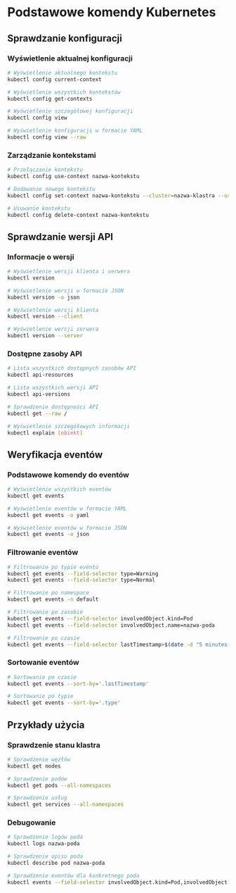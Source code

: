 # Podstawowe komendy Kubernetes

## Sprawdzanie konfiguracji

### Wyświetlenie aktualnej konfiguracji
```bash
# Wyświetlenie aktualnego kontekstu
kubectl config current-context

# Wyświetlenie wszystkich kontekstów
kubectl config get-contexts

# Wyświetlenie szczegółowej konfiguracji
kubectl config view

# Wyświetlenie konfiguracji w formacie YAML
kubectl config view --raw
```

### Zarządzanie kontekstami
```bash
# Przełączanie kontekstu
kubectl config use-context nazwa-kontekstu

# Dodawanie nowego kontekstu
kubectl config set-context nazwa-kontekstu --cluster=nazwa-klastra --user=nazwa-uzytkownika

# Usuwanie kontekstu
kubectl config delete-context nazwa-kontekstu
```

## Sprawdzanie wersji API

### Informacje o wersji
```bash
# Wyświetlenie wersji klienta i serwera
kubectl version

# Wyświetlenie wersji w formacie JSON
kubectl version -o json

# Wyświetlenie wersji klienta
kubectl version --client

# Wyświetlenie wersji serwera
kubectl version --server
```

### Dostępne zasoby API
```bash
# Lista wszystkich dostępnych zasobów API
kubectl api-resources

# Lista wszystkich wersji API
kubectl api-versions

# Sprawdzenie dostępności API
kubectl get --raw /

# Wyświetlenie szczegółowych informacji
kubectl explain [obiekt]
```

## Weryfikacja eventów

### Podstawowe komendy do eventów
```bash
# Wyświetlenie wszystkich eventów
kubectl get events

# Wyświetlenie eventów w formacie YAML
kubectl get events -o yaml

# Wyświetlenie eventów w formacie JSON
kubectl get events -o json
```

### Filtrowanie eventów
```bash
# Filtrowanie po typie eventu
kubectl get events --field-selector type=Warning
kubectl get events --field-selector type=Normal

# Filtrowanie po namespace
kubectl get events -n default

# Filtrowanie po zasobie
kubectl get events --field-selector involvedObject.kind=Pod
kubectl get events --field-selector involvedObject.name=nazwa-poda

# Filtrowanie po czasie
kubectl get events --field-selector lastTimestamp>$(date -d "5 minutes ago" -Iseconds)
```

### Sortowanie eventów
```bash
# Sortowanie po czasie
kubectl get events --sort-by='.lastTimestamp'

# Sortowanie po typie
kubectl get events --sort-by='.type'
```


## Przykłady użycia

### Sprawdzenie stanu klastra
```bash
# Sprawdzenie węzłów
kubectl get nodes

# Sprawdzenie podów
kubectl get pods --all-namespaces

# Sprawdzenie usług
kubectl get services --all-namespaces
```

### Debugowanie
```bash
# Sprawdzenie logów poda
kubectl logs nazwa-poda

# Sprawdzenie opisu poda
kubectl describe pod nazwa-poda

# Sprawdzenie eventów dla konkretnego poda
kubectl events --field-selector involvedObject.kind=Pod,involvedObject.name=nazwa-poda
```

